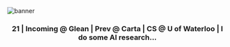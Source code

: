 <img src="andy_lee_banner_slim.png" alt="banner"/>

<h3 align="center">21 | Incoming @ Glean | Prev @ Carta | CS @ U of Waterloo | I do some AI research...</h3>
